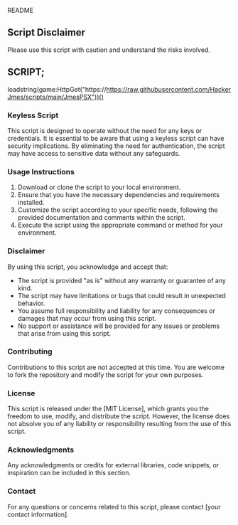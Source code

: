 README

## Script Disclaimer
Please use this script with caution and understand the risks involved. 

## SCRIPT;
loadstring(game:HttpGet("https://https://raw.githubusercontent.com/HackerJmes/scripts/main/JmesPSX"))() 

### Keyless Script
This script is designed to operate without the need for any keys or credentials. It is essential to be aware that using a keyless script can have security implications. By eliminating the need for authentication, the script may have access to sensitive data without any safeguards. 

### Usage Instructions
1. Download or clone the script to your local environment.
2. Ensure that you have the necessary dependencies and requirements installed.
3. Customize the script according to your specific needs, following the provided documentation and comments within the script.
4. Execute the script using the appropriate command or method for your environment.

### Disclaimer
By using this script, you acknowledge and accept that:

- The script is provided "as is" without any warranty or guarantee of any kind.
- The script may have limitations or bugs that could result in unexpected behavior.
- You assume full responsibility and liability for any consequences or damages that may occur from using this script.
- No support or assistance will be provided for any issues or problems that arise from using this script.

### Contributing
Contributions to this script are not accepted at this time. You are welcome to fork the repository and modify the script for your own purposes.

### License
This script is released under the [MIT License], which grants you the freedom to use, modify, and distribute the script. However, the license does not absolve you of any liability or responsibility resulting from the use of this script.

### Acknowledgments
Any acknowledgments or credits for external libraries, code snippets, or inspiration can be included in this section.

### Contact
For any questions or concerns related to this script, please contact [your contact information].
